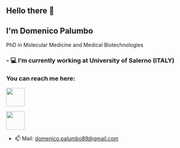 ## Hello there 👋
## I'm Domenico Palumbo

PhD in Molecular Medicine and Medical Biotechnologies

### - 💻 I’m currently working at University of Salerno (ITALY)

### You can reach me here:
[<img src="https://res-1.cloudinary.com/crunchbase-production/image/upload/c_lpad,h_256,w_256,f_auto,q_auto:eco/v1470150968/halqcskldv3ge9nkpjsq.png" width="50">](https://www.researchgate.net/profile/Domenico_Palumbo2)            

[<img src="https://upload.wikimedia.org/wikipedia/commons/thumb/c/ca/LinkedIn_logo_initials.png/480px-LinkedIn_logo_initials.png" width="50">](https://www.linkedin.com/in/domenico-palumbo-a39045b8/)



- 📫 Mail: domenico.palumbo89@gmail.com
